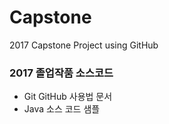 # Capstone
2017 Capstone Project using GitHub

### 2017 졸업작품 소스코드               

* Git  GitHub  사용법 문서                     
* Java 소스 코드 샘플   

